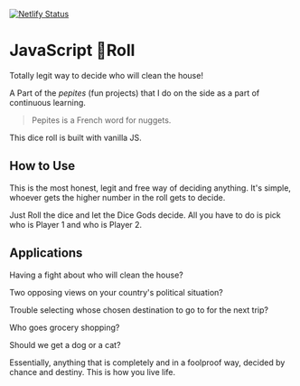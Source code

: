 [![Netlify Status](https://api.netlify.com/api/v1/badges/274c803f-027e-4178-827c-a1aeee258393/deploy-status)](https://app.netlify.com/sites/soft-cuchufli-0ed60d/deploys)

# JavaScript 🎲Roll

Totally legit way to decide who will clean the house!

A Part of the *pepites* (fun projects) that I do on the side as a part of continuous learning.

> Pepites is a French word for nuggets.

This dice roll is built with vanilla JS. 

## How to Use

This is the most honest, legit and free way of deciding anything. It's simple, whoever gets the higher number in the roll gets to decide.

Just Roll the dice and let the Dice Gods decide. All you have to do is pick who is Player 1 and who is Player 2.

## Applications

Having a fight about who will clean the house?

Two opposing views on your country's political situation?

Trouble selecting whose chosen destination to go to for the next trip?

Who goes grocery shopping?

Should we get a dog or a cat?

Essentially, anything that is completely and in a foolproof way, decided by chance and destiny. This is how you live life.

